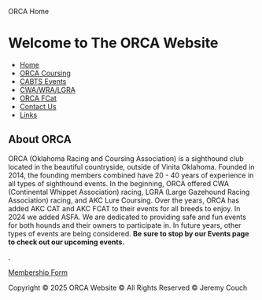 ORCA Home




Welcome to The ORCA Website
===========================



* [Home](index.html)
* [ORCA Coursing](events.html)
* [CABTS Events](cabts.html)
* [CWA/WRA/LGRA](CWA%20LGRA.html)
* [ORCA FCat](ORCA%20FCat.html)
* [Contact Us](contact.html)
* [Links](links.html)


About ORCA
----------

ORCA (Oklahoma Racing and Coursing Association) is a sighthound club located in the beautiful countryside, outside of Vinita Oklahoma. Founded in 2014, the founding members combined have 20 - 40 years of experience in all types of sighthound events. In the beginning, ORCA offered CWA (Continental Whippet Association) racing, LGRA (Large Gazehound Racing Association) racing, and AKC Lure Coursing. Over the years, ORCA has added AKC CAT and AKC FCAT to their events for all breeds to enjoy. In 2024 we added ASFA. We are dedicated to providing safe and fun events for both hounds and their owners to participate in. In future years, other types of events are being considered. **Be sure to stop by our Events page to check out our upcoming events.**

.

[Membership Form](javascript:void(0);)



Copyright © 2025 ORCA Website © All Rights Reserved © Jeremy Couch